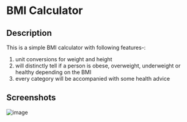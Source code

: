 <h1>BMI Calculator</h1>
<h2>Description</h2>
This is a simple BMI calculator with following features-:

1. unit conversions for weight and height
2. will distinctly tell if a person is obese, overweight, underweight or healthy depending on the BMI
3. every category will be accompanied with some health advice
<h2>Screenshots</h2>

![image](https://github.com/Nikita06211/Dev-Geeks/assets/120494269/52bdcf2b-c5a8-4887-9373-99e709353eaf)
